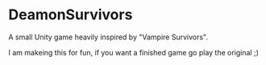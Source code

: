 # DeamonSurvivors
A small Unity game heavily inspired by "Vampire Survivors". 

I am makeing this for fun, if you want a finished game go play the original ;)
